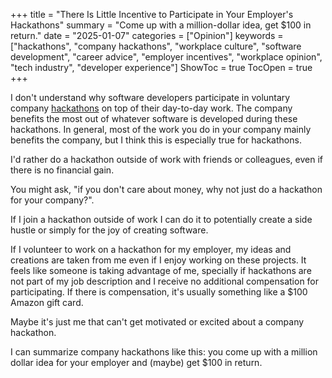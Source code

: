 +++
title = "There Is Little Incentive to Participate in Your Employer's Hackathons"
summary = "Come up with a million-dollar idea, get $100 in return."
date = "2025-01-07"
categories = ["Opinion"]
keywords = ["hackathons", "company hackathons", "workplace culture", "software development", "career advice", "employer incentives", "workplace opinion", "tech industry", "developer experience"]
ShowToc = true
TocOpen = true
+++

I don't understand why software developers participate in voluntary company [hackathons](https://en.wikipedia.org/wiki/Hackathon) on top of their day-to-day work. The company benefits the most out of whatever software is developed during these hackathons. In general, most of the work you do in your company mainly benefits the company, but I think this is especially true for hackathons.

I'd rather do a hackathon outside of work with friends or colleagues, even if there is no financial gain.

You might ask, "if you don't care about money, why not just do a hackathon for your company?". 

If I join a hackathon outside of work I can do it to potentially create a side hustle or simply for the joy of creating software. 

If I volunteer to work on a hackathon for my employer, my ideas and creations are taken from me even if I enjoy working on these projects. 
It feels like someone is taking advantage of me, specially if hackathons are not part of my job description and I receive no additional compensation for participating.
If there is compensation, it's usually something like a $100 Amazon gift card.

Maybe it's just me that can't get motivated or excited about a company hackathon.

I can summarize company hackathons like this: you come up with a million dollar idea for your employer and (maybe) get $100 in return.